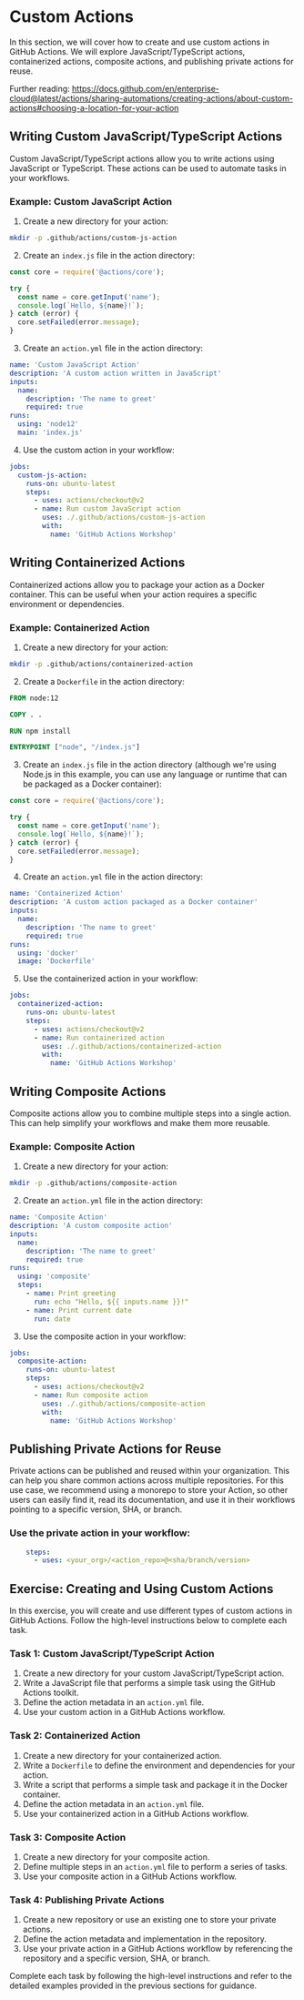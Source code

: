 # Custom Actions

In this section, we will cover how to create and use custom actions in GitHub Actions. We will explore JavaScript/TypeScript actions, containerized actions, composite actions, and publishing private actions for reuse.

Further reading: https://docs.github.com/en/enterprise-cloud@latest/actions/sharing-automations/creating-actions/about-custom-actions#choosing-a-location-for-your-action

## Writing Custom JavaScript/TypeScript Actions

Custom JavaScript/TypeScript actions allow you to write actions using JavaScript or TypeScript. These actions can be used to automate tasks in your workflows.

### Example: Custom JavaScript Action

1. Create a new directory for your action:

```sh
mkdir -p .github/actions/custom-js-action
```

2. Create an `index.js` file in the action directory:

```js
const core = require('@actions/core');

try {
  const name = core.getInput('name');
  console.log(`Hello, ${name}!`);
} catch (error) {
  core.setFailed(error.message);
}
```

3. Create an `action.yml` file in the action directory:

```yaml
name: 'Custom JavaScript Action'
description: 'A custom action written in JavaScript'
inputs:
  name:
    description: 'The name to greet'
    required: true
runs:
  using: 'node12'
  main: 'index.js'
```

4. Use the custom action in your workflow:

```yaml
jobs:
  custom-js-action:
    runs-on: ubuntu-latest
    steps:
      - uses: actions/checkout@v2
      - name: Run custom JavaScript action
        uses: ./.github/actions/custom-js-action
        with:
          name: 'GitHub Actions Workshop'
```

## Writing Containerized Actions

Containerized actions allow you to package your action as a Docker container. This can be useful when your action requires a specific environment or dependencies.

### Example: Containerized Action

1. Create a new directory for your action:

```sh
mkdir -p .github/actions/containerized-action
```

2. Create a `Dockerfile` in the action directory:

```Dockerfile
FROM node:12

COPY . .

RUN npm install

ENTRYPOINT ["node", "/index.js"]
```

3. Create an `index.js` file in the action directory (although we're using Node.js in this example, you can use any language or runtime that can be packaged as a Docker container):

```js
const core = require('@actions/core');

try {
  const name = core.getInput('name');
  console.log(`Hello, ${name}!`);
} catch (error) {
  core.setFailed(error.message);
}
```

4. Create an `action.yml` file in the action directory:

```yaml
name: 'Containerized Action'
description: 'A custom action packaged as a Docker container'
inputs:
  name:
    description: 'The name to greet'
    required: true
runs:
  using: 'docker'
  image: 'Dockerfile'
```

5. Use the containerized action in your workflow:

```yaml
jobs:
  containerized-action:
    runs-on: ubuntu-latest
    steps:
      - uses: actions/checkout@v2
      - name: Run containerized action
        uses: ./.github/actions/containerized-action
        with:
          name: 'GitHub Actions Workshop'
```

## Writing Composite Actions

Composite actions allow you to combine multiple steps into a single action. This can help simplify your workflows and make them more reusable.

### Example: Composite Action

1. Create a new directory for your action:

```sh
mkdir -p .github/actions/composite-action
```

2. Create an `action.yml` file in the action directory:

```yaml
name: 'Composite Action'
description: 'A custom composite action'
inputs:
  name:
    description: 'The name to greet'
    required: true
runs:
  using: 'composite'
  steps:
    - name: Print greeting
      run: echo "Hello, ${{ inputs.name }}!"
    - name: Print current date
      run: date
```

3. Use the composite action in your workflow:

```yaml
jobs:
  composite-action:
    runs-on: ubuntu-latest
    steps:
      - uses: actions/checkout@v2
      - name: Run composite action
        uses: ./.github/actions/composite-action
        with:
          name: 'GitHub Actions Workshop'
```

## Publishing Private Actions for Reuse

Private actions can be published and reused within your organization. This can help you share common actions across multiple repositories. For this use case, we recommend using a monorepo to store your Action, so other users can easily find it, read its documentation, and use it in their workflows pointing to a specific version, SHA, or branch.

### Use the private action in your workflow:

```yaml
    steps:
      - uses: <your_org>/<action_repo>@<sha/branch/version>
```

## Exercise: Creating and Using Custom Actions

In this exercise, you will create and use different types of custom actions in GitHub Actions. Follow the high-level instructions below to complete each task.

### Task 1: Custom JavaScript/TypeScript Action

1. Create a new directory for your custom JavaScript/TypeScript action.
2. Write a JavaScript file that performs a simple task using the GitHub Actions toolkit.
3. Define the action metadata in an `action.yml` file.
4. Use your custom action in a GitHub Actions workflow.

### Task 2: Containerized Action

1. Create a new directory for your containerized action.
2. Write a `Dockerfile` to define the environment and dependencies for your action.
3. Write a script that performs a simple task and package it in the Docker container.
4. Define the action metadata in an `action.yml` file.
5. Use your containerized action in a GitHub Actions workflow.

### Task 3: Composite Action

1. Create a new directory for your composite action.
2. Define multiple steps in an `action.yml` file to perform a series of tasks.
3. Use your composite action in a GitHub Actions workflow.

### Task 4: Publishing Private Actions

1. Create a new repository or use an existing one to store your private actions.
2. Define the action metadata and implementation in the repository.
3. Use your private action in a GitHub Actions workflow by referencing the repository and a specific version, SHA, or branch.

Complete each task by following the high-level instructions and refer to the detailed examples provided in the previous sections for guidance.